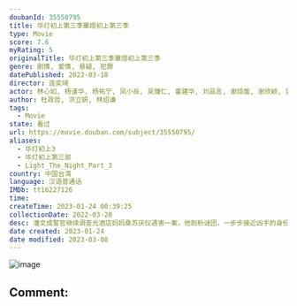 ```yaml
---
doubanId: 35550795
title: 华灯初上第三季華燈初上第三季
type: Movie
score: 7.6
myRating: 5
originalTitle: 华灯初上第三季華燈初上第三季
genre: 剧情, 爱情, 悬疑, 犯罪
datePublished: 2022-03-18
director: 连奕琦
actor: 林心如, 杨谨华, 杨祐宁, 凤小岳, 吴慷仁, 霍建华, 刘品言, 谢琼煖, 谢欣颖, 郭雪芙, 张轩睿, 江宜蓉, 章广辰, 郑元畅, 刘敬, 王柏杰, 修杰楷, 林柏宏, 王净, 曾敬骅, 张睿家, 胡玮杰, 谢雨芝, 屈中恒, 应采灵, 王静莹, 伊正, 黄柔闽, 朱宥丞, 范瑞君, 陈博正, 何思静
author: 杜政哲, 洪立妍, 林绍谦
tags:
  - Movie
state: 看过
url: https://movie.douban.com/subject/35550795/
aliases:
  - 华灯初上3
  - 华灯初上第三部
  - Light_The_Night_Part_3
country: 中国台湾
language: 汉语普通话
IMDb: tt16227126
time: 
createTime: 2023-01-24 00:39:25
collectionDate: 2022-03-20
desc: 潘文成警官继续调查光酒店妈妈桑苏庆仪遇害一案，他剖析谜团，一步步接近凶手的身份。与此同时，他也发现了更多黑暗的秘密与复杂的关系。
date created: 2023-01-24
date modified: 2023-03-08
---
```


![image](p2869964685.jpg)

Comment:
---
